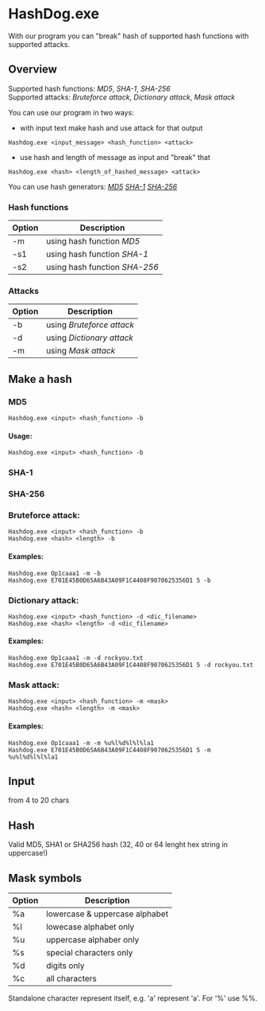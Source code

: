 # HashDog.exe

With our program you can "break" hash of supported hash functions with supported attacks.

## Overview
Supported hash functions: *MD5*, *SHA-1*, *SHA-256*\
Supported attacks: *Bruteforce attack*, *Dictionary attack*, *Mask attack*

You can use our program in two ways:
- with input text make hash and use attack for that output 
```
Hashdog.exe <input_message> <hash_function> <attack>
```
- use hash and length of message as input and "break" that
```
Hashdog.exe <hash> <length_of_hashed_message> <attack>
```

You can use hash generators: 
[*MD5*](https://passwordsgenerator.net/md5-hash-generator/) 
[*SHA-1*](https://passwordsgenerator.net/sha1-hash-generator/)
[*SHA-256*](https://passwordsgenerator.net/sha256-hash-generator/)

### Hash functions
| Option | Description |
| ------ | ----------- |
| -m   | using hash function *MD5* |
| -s1  | using hash function *SHA-1* |
| -s2  | using hash function *SHA-256* |

### Attacks
| Option | Description |
| ------ | ----------- |
| -b   | using *Bruteforce attack* |
| -d  | using *Dictionary attack* |
| -m  | using *Mask attack* |

## Make a hash

### MD5
```
Hashdog.exe <input> <hash_function> -b
```
#### Usage:
```
Hashdog.exe <input> <hash_function> -b
```

### SHA-1

### SHA-256

### Bruteforce attack:
```
Hashdog.exe <input> <hash_function> -b
Hashdog.exe <hash> <length> -b
```
#### Examples:
```
Hashdog.exe Op1caaa1 -m -b
Hashdog.exe E701E45B0D65A6B43A09F1C4408F9070625356D1 5 -b
```

### Dictionary attack:
```
Hashdog.exe <input> <hash_function> -d <dic_filename>
Hashdog.exe <hash> <length> -d <dic_filename>
```
#### Examples:
```
Hashdog.exe Op1caaa1 -m -d rockyou.txt
Hashdog.exe E701E45B0D65A6B43A09F1C4408F9070625356D1 5 -d rockyou.txt
```

### Mask attack:
```
Hashdog.exe <input> <hash_function> -m <mask>
Hashdog.exe <hash> <length> -m <mask>
```
#### Examples:
```
Hashdog.exe Op1caaa1 -m -m %u%l%d%l%l%la1
Hashdog.exe E701E45B0D65A6B43A09F1C4408F9070625356D1 5 -m %u%l%d%l%l%la1
```
## Input
from 4 to 20 chars
## Hash 
Valid MD5, SHA1 or SHA256 hash (32, 40 or 64 lenght hex string in uppercase!)



## Mask symbols

 Option | Description 
 ------ | ----------- 
 %a  | lowercase & uppercase alphabet 
 %l  | lowecase alphabet only 
 %u  | uppercase alphaber only 
 %s  | special characters only 
 %d  | digits only 
 %c  | all characters   
 
Standalone character represent itself, e.g. 'a' represent 'a'.
For '%' use %%.
